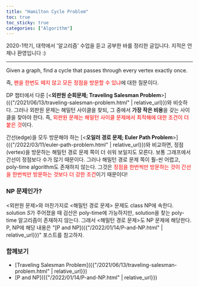 ```yaml
---
title: "Hamilton Cycle Problem"
toc: true
toc_sticky: true
categories: ["Algorithm"]
---
```




2020-1학기, 대학에서 '알고리즘' 수업을 듣고 공부한 바를 정리한 글입니다. 지적은 언제나 환영입니다 :)

<hr/>

<div class="statement" markdown="1">

Given a graph, find a cycle that passes through every vertex exactly once.

</div>

즉, <span style="color: red">펜을 한번도 떼지 않고 모든 정점을 방문할 수 있냐</span>에 대한 질문이다.

DP 챕터에서 다룬 [\<**외판원 순회문제; Traveling Salesman Problem**\>]({{"/2021/06/13/traveling-salesman-problem.html" | relative_url}})와 비슷하다. 그러나 외판원 문제는 해밀턴 사이클을 찾되, 그 중에서 **가장 작은 비용**을 갖는 사이클을 찾아야 한다. 즉, <span style="color: red">외판원 문제는 해밀턴 사이클 문제에서 최적해에 대한 조건이 더 붙은 것</span>이다.

간선(edge)을 모두 방문해야 하는 [\<**오일러 경로 문제; Euler Path Problem**\>]({{"/2022/03/11/euler-path-problem.html" | relative_url}})와 비교하면, 정점(vertex)을 방문하는 해밀턴 경로 문제 쪽이 더 쉬워 보일지도 모른다. 보통 그래프에서 간선이 정점보다 수가 많기 때문이다. 그러나 해밀턴 경로 문제 쪽이 훨-씬 어렵고, poly-time algorithm도 존재하지 않는다. 그것은 <span style="color: red">정점을 한번씩만 방문하는 것이 간선을 한번씩만 방문하는 것보다 더 강한 조건</span>이기 때문이다!

### NP 문제인가?

\<외판원 문제\>와 마찬가지로 \<해밀턴 경로 문제\> 문제도 class NP에 속한다. solution $S$가 주어졌을 때 검산은 poly-time에 가능하지만, solution을 찾는 poly-time 알고리즘이 존재하지 않는다. 그래서 \<해밀턴 경로 문제\>도 NP 문제에 해당한다. P, NP에 해당 내용은 "[P and NP]({{"/2022/01/14/P-and-NP.html" | relative_url}})" 포스트를 참고하자.

### 함께보기

- [Traveling Salesman Problem]({{"/2021/06/13/traveling-salesman-problem.html" | relative_url}})
- [P and NP]({{"/2022/01/14/P-and-NP.html" | relative_url}})

